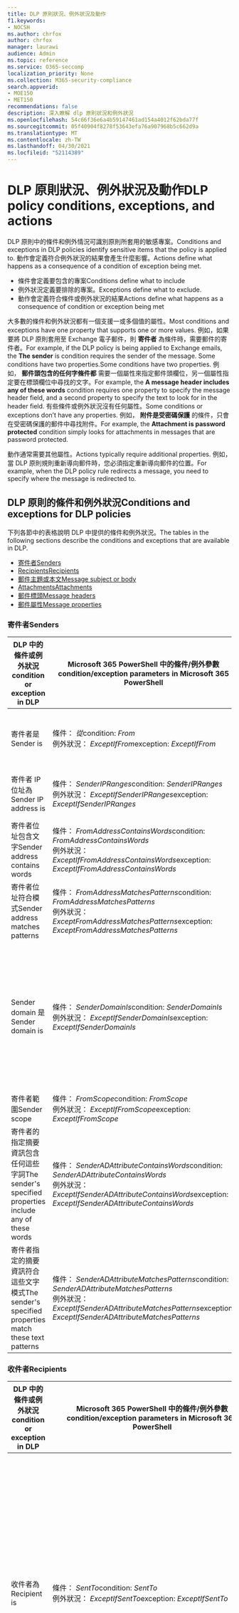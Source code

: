 ```yaml
---
title: DLP 原則狀況、例外狀況及動作
f1.keywords:
- NOCSH
ms.author: chrfox
author: chrfox
manager: laurawi
audience: Admin
ms.topic: reference
ms.service: O365-seccomp
localization_priority: None
ms.collection: M365-security-compliance
search.appverid:
- MOE150
- MET150
recommendations: false
description: 深入瞭解 dlp 原則狀況和例外狀況
ms.openlocfilehash: 54c66f36e6a4b59147461ad154a4012f62bda77f
ms.sourcegitcommit: 05f40904f8278f53643efa76a907968b5c662d9a
ms.translationtype: MT
ms.contentlocale: zh-TW
ms.lasthandoff: 04/30/2021
ms.locfileid: "52114389"
---
```

# <a name="dlp-policy-conditions-exceptions-and-actions"></a><span data-ttu-id="f4415-103">DLP 原則狀況、例外狀況及動作</span><span class="sxs-lookup"><span data-stu-id="f4415-103">DLP policy conditions, exceptions, and actions</span></span>

<span data-ttu-id="f4415-104">DLP 原則中的條件和例外情況可識別原則所套用的敏感專案。</span><span class="sxs-lookup"><span data-stu-id="f4415-104">Conditions and exceptions in DLP policies identify sensitive items that the policy is applied to.</span></span> <span data-ttu-id="f4415-105">動作會定義符合例外狀況的結果會產生什麼影響。</span><span class="sxs-lookup"><span data-stu-id="f4415-105">Actions define what happens as a consequence of a condition of exception being met.</span></span>

- <span data-ttu-id="f4415-106">條件會定義要包含的專案</span><span class="sxs-lookup"><span data-stu-id="f4415-106">Conditions define what to include</span></span>
- <span data-ttu-id="f4415-107">例外狀況定義要排除的專案。</span><span class="sxs-lookup"><span data-stu-id="f4415-107">Exceptions define what to exclude.</span></span>
- <span data-ttu-id="f4415-108">動作會定義符合條件或例外狀況的結果</span><span class="sxs-lookup"><span data-stu-id="f4415-108">Actions define what happens as a consequence of condition or exception being met</span></span>
 
<span data-ttu-id="f4415-109">大多數的條件和例外狀況都有一個支援一或多個值的屬性。</span><span class="sxs-lookup"><span data-stu-id="f4415-109">Most conditions and exceptions have one property that supports one or more values.</span></span> <span data-ttu-id="f4415-110">例如，如果要將 DLP 原則套用至 Exchange 電子郵件，則 **寄件者** 為條件時，需要郵件的寄件者。</span><span class="sxs-lookup"><span data-stu-id="f4415-110">For example, if the DLP policy is being applied to Exchange emails, the **The sender** is condition requires the sender of the message.</span></span> <span data-ttu-id="f4415-111">Some conditions have two properties.</span><span class="sxs-lookup"><span data-stu-id="f4415-111">Some conditions have two properties.</span></span> <span data-ttu-id="f4415-112">例如， **郵件頭包含的任何字條件都** 需要一個屬性來指定郵件頭欄位，另一個屬性指定要在標頭欄位中尋找的文字。</span><span class="sxs-lookup"><span data-stu-id="f4415-112">For example, the **A message header includes any of these words** condition requires one property to specify the message header field, and a second property to specify the text to look for in the header field.</span></span> <span data-ttu-id="f4415-113">有些條件或例外狀況沒有任何屬性。</span><span class="sxs-lookup"><span data-stu-id="f4415-113">Some conditions or exceptions don’t have any properties.</span></span> <span data-ttu-id="f4415-114">例如， **附件是受密碼保護** 的條件，只會在受密碼保護的郵件中尋找附件。</span><span class="sxs-lookup"><span data-stu-id="f4415-114">For example, the **Attachment is password protected** condition simply looks for attachments in messages that are password protected.</span></span>

<span data-ttu-id="f4415-115">動作通常需要其他屬性。</span><span class="sxs-lookup"><span data-stu-id="f4415-115">Actions typically require additional properties.</span></span> <span data-ttu-id="f4415-116">例如，當 DLP 原則規則重新導向郵件時，您必須指定重新導向郵件的位置。</span><span class="sxs-lookup"><span data-stu-id="f4415-116">For example, when the DLP policy rule redirects a message, you need to specify where the message is redirected to.</span></span> 
<!-- Some actions have multiple properties that are available or required. For example, when the rule adds a header field to the message header, you need to specify both the name and value of the header. When the rule adds a disclaimer to messages, you need to specify the disclaimer text, but you can also specify where to insert the text, or what to do if the disclaimer can't be added to the message. Typically, you can configure multiple actions in a rule, but some actions are exclusive. For example, one rule can't reject and redirect the same message.-->

## <a name="conditions-and-exceptions-for-dlp-policies"></a><span data-ttu-id="f4415-117">DLP 原則的條件和例外狀況</span><span class="sxs-lookup"><span data-stu-id="f4415-117">Conditions and exceptions for DLP policies</span></span>

<span data-ttu-id="f4415-118">下列各節中的表格說明 DLP 中提供的條件和例外狀況。</span><span class="sxs-lookup"><span data-stu-id="f4415-118">The tables in the following sections describe the conditions and exceptions that are available in DLP.</span></span>

- [<span data-ttu-id="f4415-119">寄件者</span><span class="sxs-lookup"><span data-stu-id="f4415-119">Senders</span></span>](#senders)
- [<span data-ttu-id="f4415-120">Recipients</span><span class="sxs-lookup"><span data-stu-id="f4415-120">Recipients</span></span>](#recipients)
- [<span data-ttu-id="f4415-121">郵件主題或本文</span><span class="sxs-lookup"><span data-stu-id="f4415-121">Message subject or body</span></span>](#message-subject-or-body)
- [<span data-ttu-id="f4415-122">Attachments</span><span class="sxs-lookup"><span data-stu-id="f4415-122">Attachments</span></span>](#attachments)
- [<span data-ttu-id="f4415-123">郵件標頭</span><span class="sxs-lookup"><span data-stu-id="f4415-123">Message headers</span></span>](#message-headers)
- [<span data-ttu-id="f4415-124">郵件屬性</span><span class="sxs-lookup"><span data-stu-id="f4415-124">Message properties</span></span>](#message-properties)

### <a name="senders"></a><span data-ttu-id="f4415-125">寄件者</span><span class="sxs-lookup"><span data-stu-id="f4415-125">Senders</span></span>


|<span data-ttu-id="f4415-126">**DLP 中的條件或例外狀況**</span><span class="sxs-lookup"><span data-stu-id="f4415-126">**condition or exception in DLP**</span></span>  |<span data-ttu-id="f4415-127">**Microsoft 365 PowerShell 中的條件/例外參數**</span><span class="sxs-lookup"><span data-stu-id="f4415-127">**condition/exception parameters in Microsoft 365 PowerShell**</span></span> |<span data-ttu-id="f4415-128">**屬性類型**</span><span class="sxs-lookup"><span data-stu-id="f4415-128">**property type**</span></span>  |<span data-ttu-id="f4415-129">**描述**</span><span class="sxs-lookup"><span data-stu-id="f4415-129">**description**</span></span>|
|---------|---------|---------|---------|
|<span data-ttu-id="f4415-130">寄件者是</span><span class="sxs-lookup"><span data-stu-id="f4415-130">Sender is</span></span> |<span data-ttu-id="f4415-131">條件： *從*</span><span class="sxs-lookup"><span data-stu-id="f4415-131">condition: *From*</span></span> <br/> <span data-ttu-id="f4415-132">例外狀況： *ExceptIfFrom*</span><span class="sxs-lookup"><span data-stu-id="f4415-132">exception: *ExceptIfFrom*</span></span>      |<span data-ttu-id="f4415-133">Addresses</span><span class="sxs-lookup"><span data-stu-id="f4415-133">Addresses</span></span> |     <span data-ttu-id="f4415-134">組織中指定的信箱、郵件使用者、郵件連絡人或 Microsoft 365 群組所傳送的郵件。</span><span class="sxs-lookup"><span data-stu-id="f4415-134">Messages that are sent by the specified mailboxes, mail users, mail contacts, or Microsoft 365 groups in the organization.</span></span>|
|<span data-ttu-id="f4415-135">寄件者 IP 位址為</span><span class="sxs-lookup"><span data-stu-id="f4415-135">Sender IP address is</span></span>     |<span data-ttu-id="f4415-136">條件： *SenderIPRanges*</span><span class="sxs-lookup"><span data-stu-id="f4415-136">condition: *SenderIPRanges*</span></span><br/> <span data-ttu-id="f4415-137">例外狀況： *ExceptIfSenderIPRanges*</span><span class="sxs-lookup"><span data-stu-id="f4415-137">exception: *ExceptIfSenderIPRanges*</span></span>         |  <span data-ttu-id="f4415-138">IPAddressRanges</span><span class="sxs-lookup"><span data-stu-id="f4415-138">IPAddressRanges</span></span>       | <span data-ttu-id="f4415-139">寄件者的 IP 位址符合指定 IP 位址的郵件，或位於指定的 IP 位址範圍內。</span><span class="sxs-lookup"><span data-stu-id="f4415-139">Messages where the sender's IP address matches the specified IP address, or falls within the specified IP address range.</span></span>       |
|<span data-ttu-id="f4415-140">寄件者位址包含文字</span><span class="sxs-lookup"><span data-stu-id="f4415-140">Sender address contains words</span></span>   | <span data-ttu-id="f4415-141">條件： *FromAddressContainsWords*</span><span class="sxs-lookup"><span data-stu-id="f4415-141">condition: *FromAddressContainsWords*</span></span> <br/> <span data-ttu-id="f4415-142">例外狀況： *ExceptIfFromAddressContainsWords*</span><span class="sxs-lookup"><span data-stu-id="f4415-142">exception: *ExceptIfFromAddressContainsWords*</span></span>        |   <span data-ttu-id="f4415-143">Words</span><span class="sxs-lookup"><span data-stu-id="f4415-143">Words</span></span>      |   <span data-ttu-id="f4415-144">寄件者電子郵件地址中包含指定文字的郵件。</span><span class="sxs-lookup"><span data-stu-id="f4415-144">Messages that contain the specified words in the sender's email address.</span></span>|
| <span data-ttu-id="f4415-145">寄件者位址符合模式</span><span class="sxs-lookup"><span data-stu-id="f4415-145">Sender address matches patterns</span></span>    | <span data-ttu-id="f4415-146">條件： *FromAddressMatchesPatterns*</span><span class="sxs-lookup"><span data-stu-id="f4415-146">condition: *FromAddressMatchesPatterns*</span></span> <br/> <span data-ttu-id="f4415-147">例外狀況： *ExceptFromAddressMatchesPatterns*</span><span class="sxs-lookup"><span data-stu-id="f4415-147">exception: *ExceptFromAddressMatchesPatterns*</span></span>       |      <span data-ttu-id="f4415-148">模式</span><span class="sxs-lookup"><span data-stu-id="f4415-148">Patterns</span></span>   |  <span data-ttu-id="f4415-149">寄件者的電子郵件地址包含符合指定正則運算式之文字模式的郵件。</span><span class="sxs-lookup"><span data-stu-id="f4415-149">Messages where the sender's email address contains text patterns that match the specified regular expressions.</span></span>  |
|<span data-ttu-id="f4415-150">Sender domain 是</span><span class="sxs-lookup"><span data-stu-id="f4415-150">Sender domain is</span></span>  |  <span data-ttu-id="f4415-151">條件： *SenderDomainIs*</span><span class="sxs-lookup"><span data-stu-id="f4415-151">condition: *SenderDomainIs*</span></span> <br/> <span data-ttu-id="f4415-152">例外狀況： *ExceptIfSenderDomainIs*</span><span class="sxs-lookup"><span data-stu-id="f4415-152">exception: *ExceptIfSenderDomainIs*</span></span>       |<span data-ttu-id="f4415-153">DomainName</span><span class="sxs-lookup"><span data-stu-id="f4415-153">DomainName</span></span>         |     <span data-ttu-id="f4415-154">寄件者電子郵件地址的網域符合指定值的郵件。</span><span class="sxs-lookup"><span data-stu-id="f4415-154">Messages where the domain of the sender's email address matches the specified value.</span></span> <span data-ttu-id="f4415-155">如果您需要尋找 *包含* 指定網域的寄件者網域 (例如，網域的任何子域) ，請使用 **寄件者位址符合** (*FromAddressMatchesPatterns*) 條件，並使用語法： ' \. domain \. com $ ' 指定網域。</span><span class="sxs-lookup"><span data-stu-id="f4415-155">If you need to find sender domains that *contain* the specified domain (for example, any subdomain of a domain), use **The sender address matches**(*FromAddressMatchesPatterns*) condition and specify the domain by using the syntax: '\.domain\.com$'.</span></span>    |
|<span data-ttu-id="f4415-156">寄件者範圍</span><span class="sxs-lookup"><span data-stu-id="f4415-156">Sender scope</span></span>    | <span data-ttu-id="f4415-157">條件： *FromScope*</span><span class="sxs-lookup"><span data-stu-id="f4415-157">condition: *FromScope*</span></span> <br/> <span data-ttu-id="f4415-158">例外狀況： *ExceptIfFromScope*</span><span class="sxs-lookup"><span data-stu-id="f4415-158">exception: *ExceptIfFromScope*</span></span>    | <span data-ttu-id="f4415-159">UserScopeFrom</span><span class="sxs-lookup"><span data-stu-id="f4415-159">UserScopeFrom</span></span>    |    <span data-ttu-id="f4415-160">由內部或外部寄件者所傳送的郵件。</span><span class="sxs-lookup"><span data-stu-id="f4415-160">Messages that are sent by either internal or external senders.</span></span>    |
|<span data-ttu-id="f4415-161">寄件者的指定摘要資訊包含任何這些字詞</span><span class="sxs-lookup"><span data-stu-id="f4415-161">The sender's specified properties include any of these words</span></span>|<span data-ttu-id="f4415-162">條件： *SenderADAttributeContainsWords*</span><span class="sxs-lookup"><span data-stu-id="f4415-162">condition: *SenderADAttributeContainsWords*</span></span> <br/> <span data-ttu-id="f4415-163">例外狀況： *ExceptIfSenderADAttributeContainsWords*</span><span class="sxs-lookup"><span data-stu-id="f4415-163">exception: *ExceptIfSenderADAttributeContainsWords*</span></span>|<span data-ttu-id="f4415-164">第一個屬性： `ADAttribute`</span><span class="sxs-lookup"><span data-stu-id="f4415-164">First property: `ADAttribute`</span></span> <p> <span data-ttu-id="f4415-165">第二個屬性： `Words`</span><span class="sxs-lookup"><span data-stu-id="f4415-165">Second property: `Words`</span></span>|<span data-ttu-id="f4415-166">寄件者指定之 Active Directory 屬性包含任何指定文字的郵件。</span><span class="sxs-lookup"><span data-stu-id="f4415-166">Messages where the specified Active Directory attribute of the sender contains any of the specified words.</span></span>|
|<span data-ttu-id="f4415-167">寄件者指定的摘要資訊符合這些文字模式</span><span class="sxs-lookup"><span data-stu-id="f4415-167">The sender's specified properties match these text patterns</span></span>|<span data-ttu-id="f4415-168">條件： *SenderADAttributeMatchesPatterns*</span><span class="sxs-lookup"><span data-stu-id="f4415-168">condition: *SenderADAttributeMatchesPatterns*</span></span> <br/> <span data-ttu-id="f4415-169">例外狀況： *ExceptIfSenderADAttributeMatchesPatterns*</span><span class="sxs-lookup"><span data-stu-id="f4415-169">exception: *ExceptIfSenderADAttributeMatchesPatterns*</span></span>|<span data-ttu-id="f4415-170">第一個屬性： `ADAttribute`</span><span class="sxs-lookup"><span data-stu-id="f4415-170">First property: `ADAttribute`</span></span> <p> <span data-ttu-id="f4415-171">第二個屬性： `Patterns`</span><span class="sxs-lookup"><span data-stu-id="f4415-171">Second property: `Patterns`</span></span>|<span data-ttu-id="f4415-172">寄件者的指定 Active Directory 屬性包含符合指定正則運算式的文字模式的郵件。</span><span class="sxs-lookup"><span data-stu-id="f4415-172">Messages where the specified Active Directory attribute of the sender contains text patterns that match the specified regular expressions.</span></span>|

### <a name="recipients"></a><span data-ttu-id="f4415-173">收件者</span><span class="sxs-lookup"><span data-stu-id="f4415-173">Recipients</span></span>

|<span data-ttu-id="f4415-174">**DLP 中的條件或例外狀況**</span><span class="sxs-lookup"><span data-stu-id="f4415-174">**condition or exception in DLP**</span></span>| <span data-ttu-id="f4415-175">**Microsoft 365 PowerShell 中的條件/例外參數**</span><span class="sxs-lookup"><span data-stu-id="f4415-175">**condition/exception parameters in Microsoft 365 PowerShell**</span></span> |    <span data-ttu-id="f4415-176">**屬性類型**</span><span class="sxs-lookup"><span data-stu-id="f4415-176">**property type**</span></span> | <span data-ttu-id="f4415-177">**描述**</span><span class="sxs-lookup"><span data-stu-id="f4415-177">**description**</span></span>|
|---------|---------|---------|---------|
|<span data-ttu-id="f4415-178">收件者為</span><span class="sxs-lookup"><span data-stu-id="f4415-178">Recipient is</span></span>|  <span data-ttu-id="f4415-179">條件： *SentTo*</span><span class="sxs-lookup"><span data-stu-id="f4415-179">condition: *SentTo*</span></span> <br/> <span data-ttu-id="f4415-180">例外狀況： *ExceptIfSentTo*</span><span class="sxs-lookup"><span data-stu-id="f4415-180">exception: *ExceptIfSentTo*</span></span> | <span data-ttu-id="f4415-181">Addresses</span><span class="sxs-lookup"><span data-stu-id="f4415-181">Addresses</span></span> | <span data-ttu-id="f4415-182">其中一位收件者是組織中指定的信箱、郵件使用者或郵件連絡人的郵件。</span><span class="sxs-lookup"><span data-stu-id="f4415-182">Messages where one of the recipients is the specified mailbox, mail user, or mail contact in the organization.</span></span> <span data-ttu-id="f4415-183">收件者可以位於郵件 **的 [收** 件者 **]、[** 副本] 或 [ **密件副本** ] 欄位。</span><span class="sxs-lookup"><span data-stu-id="f4415-183">The recipients can be in the **To**, **Cc**, or **Bcc** fields of the message.</span></span>|
|<span data-ttu-id="f4415-184">收件者網域為</span><span class="sxs-lookup"><span data-stu-id="f4415-184">Recipient domain is</span></span>|   <span data-ttu-id="f4415-185">條件： *RecipientDomainIs*</span><span class="sxs-lookup"><span data-stu-id="f4415-185">condition: *RecipientDomainIs*</span></span> <br/> <span data-ttu-id="f4415-186">例外狀況： *ExceptIfRecipientDomainIs*</span><span class="sxs-lookup"><span data-stu-id="f4415-186">exception: *ExceptIfRecipientDomainIs*</span></span> |   <span data-ttu-id="f4415-187">DomainName</span><span class="sxs-lookup"><span data-stu-id="f4415-187">DomainName</span></span> |    <span data-ttu-id="f4415-188">收件者的電子郵件地址的網域符合指定值的郵件。</span><span class="sxs-lookup"><span data-stu-id="f4415-188">Messages where the domain of the recipient's email address matches the specified value.</span></span>|
|<span data-ttu-id="f4415-189">收件者位址包含文字</span><span class="sxs-lookup"><span data-stu-id="f4415-189">Recipient address contains words</span></span>|  <span data-ttu-id="f4415-190">條件： *AnyOfRecipientAddressContainsWords*</span><span class="sxs-lookup"><span data-stu-id="f4415-190">condition: *AnyOfRecipientAddressContainsWords*</span></span> <br/> <span data-ttu-id="f4415-191">例外狀況： *ExceptIfAnyOfRecipientAddressContainsWords*</span><span class="sxs-lookup"><span data-stu-id="f4415-191">exception: *ExceptIfAnyOfRecipientAddressContainsWords*</span></span>|  <span data-ttu-id="f4415-192">Words</span><span class="sxs-lookup"><span data-stu-id="f4415-192">Words</span></span>|  <span data-ttu-id="f4415-193">在收件者的電子郵件地址中包含指定文字的郵件。</span><span class="sxs-lookup"><span data-stu-id="f4415-193">Messages that contain the specified words in the recipient's email address.</span></span> <br/><span data-ttu-id="f4415-p106">**注意事項**：這種情況並未考慮傳送至收件者 Proxy 位址的郵件。而只比對傳送至收件者主要電子郵件地址的郵件。</span><span class="sxs-lookup"><span data-stu-id="f4415-p106">**Note**: This condition doesn't consider messages that are sent to recipient proxy addresses. It only matches messages that are sent to the recipient's primary email address.</span></span>|
|<span data-ttu-id="f4415-196">收件者位址符合模式</span><span class="sxs-lookup"><span data-stu-id="f4415-196">Recipient address matches patterns</span></span>| <span data-ttu-id="f4415-197">條件： *AnyOfRecipientAddressMatchesPatterns*</span><span class="sxs-lookup"><span data-stu-id="f4415-197">condition: *AnyOfRecipientAddressMatchesPatterns*</span></span> <br/> <span data-ttu-id="f4415-198">例外狀況： *ExceptIfAnyOfRecipientAddressMatchesPatterns*</span><span class="sxs-lookup"><span data-stu-id="f4415-198">exception: *ExceptIfAnyOfRecipientAddressMatchesPatterns*</span></span>| <span data-ttu-id="f4415-199">模式</span><span class="sxs-lookup"><span data-stu-id="f4415-199">Patterns</span></span>    |<span data-ttu-id="f4415-200">收件者的電子郵件地址包含符合指定正則運算式之文字模式的郵件。</span><span class="sxs-lookup"><span data-stu-id="f4415-200">Messages where a recipient's email address contains text patterns that match the specified regular expressions.</span></span> <br/> <span data-ttu-id="f4415-p107">**注意事項**：這種情況並未考慮傳送至收件者 Proxy 位址的郵件。而只比對傳送至收件者主要電子郵件地址的郵件。</span><span class="sxs-lookup"><span data-stu-id="f4415-p107">**Note**: This condition doesn't consider messages that are sent to recipient proxy addresses. It only matches messages that are sent to the recipient's primary email address.</span></span>|
|<span data-ttu-id="f4415-203">傳送給隸屬的</span><span class="sxs-lookup"><span data-stu-id="f4415-203">Sent to member of</span></span>| <span data-ttu-id="f4415-204">條件： *SentToMemberOf*</span><span class="sxs-lookup"><span data-stu-id="f4415-204">condition: *SentToMemberOf*</span></span> <br/> <span data-ttu-id="f4415-205">例外狀況： *ExceptIfSentToMemberOf*</span><span class="sxs-lookup"><span data-stu-id="f4415-205">exception: *ExceptIfSentToMemberOf*</span></span>|  <span data-ttu-id="f4415-206">Addresses</span><span class="sxs-lookup"><span data-stu-id="f4415-206">Addresses</span></span>|  <span data-ttu-id="f4415-207">郵件包含的收件者屬於指定通訊群組、擁有郵件功能的安全性群組或 Microsoft 365 群組的成員。</span><span class="sxs-lookup"><span data-stu-id="f4415-207">Messages that contain recipients who are members of the specified distribution group, mail-enabled security group, or Microsoft 365 group.</span></span> <span data-ttu-id="f4415-208">群組可以位於郵件的 [ **收件者**] **、[** 副本] 或 [ **密件副本** ] 欄位中。</span><span class="sxs-lookup"><span data-stu-id="f4415-208">The group can be in the **To**, **Cc**, or **Bcc** fields of the message.</span></span>|

### <a name="message-subject-or-body"></a><span data-ttu-id="f4415-209">郵件主題或本文</span><span class="sxs-lookup"><span data-stu-id="f4415-209">Message subject or body</span></span>

|<span data-ttu-id="f4415-210">**DLP 中的條件或例外狀況**</span><span class="sxs-lookup"><span data-stu-id="f4415-210">**condition or exception in DLP**</span></span> | <span data-ttu-id="f4415-211">**Microsoft 365 PowerShell 中的條件/例外參數**</span><span class="sxs-lookup"><span data-stu-id="f4415-211">**condition/exception parameters in Microsoft 365 PowerShell**</span></span> |<span data-ttu-id="f4415-212">**屬性類型**</span><span class="sxs-lookup"><span data-stu-id="f4415-212">**property type**</span></span>| <span data-ttu-id="f4415-213">**描述**</span><span class="sxs-lookup"><span data-stu-id="f4415-213">**description**</span></span>|
|---------|---------|---------|---------|
|<span data-ttu-id="f4415-214">主旨包含字詞或片語</span><span class="sxs-lookup"><span data-stu-id="f4415-214">Subject contains words or phrases</span></span>| <span data-ttu-id="f4415-215">條件： *SubjectContainsWords*</span><span class="sxs-lookup"><span data-stu-id="f4415-215">condition: *SubjectContainsWords*</span></span> <br/> <span data-ttu-id="f4415-216">例外狀況： *ExceptIf SubjectContainsWords*</span><span class="sxs-lookup"><span data-stu-id="f4415-216">exception: *ExceptIf SubjectContainsWords*</span></span>| <span data-ttu-id="f4415-217">Words</span><span class="sxs-lookup"><span data-stu-id="f4415-217">Words</span></span>   |<span data-ttu-id="f4415-218">在 [主旨] 欄位中具有指定文字的郵件。</span><span class="sxs-lookup"><span data-stu-id="f4415-218">Messages that have the specified words in the Subject field.</span></span>|
|<span data-ttu-id="f4415-219">主題符合模式</span><span class="sxs-lookup"><span data-stu-id="f4415-219">Subject matches patterns</span></span>|<span data-ttu-id="f4415-220">條件： *SubjectMatchesPatterns*</span><span class="sxs-lookup"><span data-stu-id="f4415-220">condition: *SubjectMatchesPatterns*</span></span> <br/> <span data-ttu-id="f4415-221">例外狀況： *ExceptIf SubjectMatchesPatterns*</span><span class="sxs-lookup"><span data-stu-id="f4415-221">exception: *ExceptIf SubjectMatchesPatterns*</span></span>|<span data-ttu-id="f4415-222">模式</span><span class="sxs-lookup"><span data-stu-id="f4415-222">Patterns</span></span>   |<span data-ttu-id="f4415-223">使用主旨欄位包含符合指定正則運算式之文字模式的郵件。</span><span class="sxs-lookup"><span data-stu-id="f4415-223">Messages where the Subject field contain text patterns that match the specified regular expressions.</span></span>|
|<span data-ttu-id="f4415-224">內容包含</span><span class="sxs-lookup"><span data-stu-id="f4415-224">Content contains</span></span>|  <span data-ttu-id="f4415-225">條件： *ContentContainsSensitiveInformation*</span><span class="sxs-lookup"><span data-stu-id="f4415-225">condition: *ContentContainsSensitiveInformation*</span></span> <br/> <span data-ttu-id="f4415-226">例外狀況 *ExceptIfContentContainsSensitiveInformation*</span><span class="sxs-lookup"><span data-stu-id="f4415-226">exception *ExceptIfContentContainsSensitiveInformation*</span></span>| <span data-ttu-id="f4415-227">SensitiveInformationTypes</span><span class="sxs-lookup"><span data-stu-id="f4415-227">SensitiveInformationTypes</span></span>|  <span data-ttu-id="f4415-228">包含資料遺失防護 (DLP) 原則所定義之敏感資訊的郵件或檔。</span><span class="sxs-lookup"><span data-stu-id="f4415-228">Messages or documents that contain sensitive information as defined by data loss prevention (DLP) policies.</span></span>|
| <span data-ttu-id="f4415-229">主旨或內文符合模式</span><span class="sxs-lookup"><span data-stu-id="f4415-229">Subject or Body matches pattern</span></span>    | <span data-ttu-id="f4415-230">條件： *SubjectOrBodyMatchesPatterns*</span><span class="sxs-lookup"><span data-stu-id="f4415-230">condition: *SubjectOrBodyMatchesPatterns*</span></span> <br/> <span data-ttu-id="f4415-231">例外狀況： *ExceptIfSubjectOrBodyMatchesPatterns*</span><span class="sxs-lookup"><span data-stu-id="f4415-231">exception: *ExceptIfSubjectOrBodyMatchesPatterns*</span></span>    | <span data-ttu-id="f4415-232">模式</span><span class="sxs-lookup"><span data-stu-id="f4415-232">Patterns</span></span>    | <span data-ttu-id="f4415-233">主旨欄位或郵件內文包含符合指定正則運算式之文字模式的郵件。</span><span class="sxs-lookup"><span data-stu-id="f4415-233">Messages where the subject field or message body contains text patterns that match the specified regular expressions.</span></span>    |
| <span data-ttu-id="f4415-234">主旨或內文包含文字</span><span class="sxs-lookup"><span data-stu-id="f4415-234">Subject or Body contains words</span></span>    | <span data-ttu-id="f4415-235">條件： *SubjectOrBodyContainsWords*</span><span class="sxs-lookup"><span data-stu-id="f4415-235">condition: *SubjectOrBodyContainsWords*</span></span> <br/> <span data-ttu-id="f4415-236">例外狀況： *ExceptIfSubjectOrBodyContainsWords*</span><span class="sxs-lookup"><span data-stu-id="f4415-236">exception: *ExceptIfSubjectOrBodyContainsWords*</span></span>    | <span data-ttu-id="f4415-237">Words</span><span class="sxs-lookup"><span data-stu-id="f4415-237">Words</span></span>    | <span data-ttu-id="f4415-238">在 [主旨] 欄位或郵件內文中具有指定文字的郵件</span><span class="sxs-lookup"><span data-stu-id="f4415-238">Messages that have the specified words in the subject field or message body</span></span>    |


### <a name="attachments"></a><span data-ttu-id="f4415-239">附件</span><span class="sxs-lookup"><span data-stu-id="f4415-239">Attachments</span></span>

|<span data-ttu-id="f4415-240">**DLP 中的條件或例外狀況**</span><span class="sxs-lookup"><span data-stu-id="f4415-240">**condition or exception in DLP**</span></span>| <span data-ttu-id="f4415-241">**Microsoft 365 PowerShell 中的條件/例外參數**</span><span class="sxs-lookup"><span data-stu-id="f4415-241">**condition/exception parameters in Microsoft 365 PowerShell**</span></span>| <span data-ttu-id="f4415-242">**屬性類型**</span><span class="sxs-lookup"><span data-stu-id="f4415-242">**property type**</span></span>   |<span data-ttu-id="f4415-243">**描述**</span><span class="sxs-lookup"><span data-stu-id="f4415-243">**description**</span></span>|
|---------|---------|---------|---------|
|<span data-ttu-id="f4415-244">附件受密碼保護</span><span class="sxs-lookup"><span data-stu-id="f4415-244">Attachment is password protected</span></span>|<span data-ttu-id="f4415-245">條件： *DocumentIsPasswordProtected*</span><span class="sxs-lookup"><span data-stu-id="f4415-245">condition: *DocumentIsPasswordProtected*</span></span> <br/> <span data-ttu-id="f4415-246">例外狀況： *ExceptIfDocumentIsPasswordProtected*</span><span class="sxs-lookup"><span data-stu-id="f4415-246">exception: *ExceptIfDocumentIsPasswordProtected*</span></span>|<span data-ttu-id="f4415-247">無</span><span class="sxs-lookup"><span data-stu-id="f4415-247">none</span></span>| <span data-ttu-id="f4415-248">郵件中的附件受到密碼保護 (，因此無法) 進行掃描。</span><span class="sxs-lookup"><span data-stu-id="f4415-248">Messages where an attachment is password protected (and therefore can't be scanned).</span></span> <span data-ttu-id="f4415-249">密碼偵測只適用于 Office 檔、.zip 檔案和7z 檔案。</span><span class="sxs-lookup"><span data-stu-id="f4415-249">Password detection only works for Office documents, .zip files, and .7z files.</span></span>|
|<span data-ttu-id="f4415-250">附件的副檔名是</span><span class="sxs-lookup"><span data-stu-id="f4415-250">Attachment’s file extension is</span></span>|<span data-ttu-id="f4415-251">條件： *ContentExtensionMatchesWords*</span><span class="sxs-lookup"><span data-stu-id="f4415-251">condition: *ContentExtensionMatchesWords*</span></span> <br/> <span data-ttu-id="f4415-252">例外狀況： *ExceptIfContentExtensionMatchesWords*</span><span class="sxs-lookup"><span data-stu-id="f4415-252">exception: *ExceptIfContentExtensionMatchesWords*</span></span>|  <span data-ttu-id="f4415-253">Words</span><span class="sxs-lookup"><span data-stu-id="f4415-253">Words</span></span>   |<span data-ttu-id="f4415-254">附件的副檔名符合任何指定文字的郵件。</span><span class="sxs-lookup"><span data-stu-id="f4415-254">Messages where an attachment's file extension matches any of the specified words.</span></span>|
|<span data-ttu-id="f4415-255">無法掃描任何電子郵件附件的內容</span><span class="sxs-lookup"><span data-stu-id="f4415-255">Any email attachment’s content could not be scanned</span></span>|<span data-ttu-id="f4415-256">條件： *DocumentIsUnsupported*</span><span class="sxs-lookup"><span data-stu-id="f4415-256">condition: *DocumentIsUnsupported*</span></span> <br/><span data-ttu-id="f4415-257">例外狀況： *ExceptIf DocumentIsUnsupported*</span><span class="sxs-lookup"><span data-stu-id="f4415-257">exception: *ExceptIf DocumentIsUnsupported*</span></span>|   <span data-ttu-id="f4415-258">不適用</span><span class="sxs-lookup"><span data-stu-id="f4415-258">n/a</span></span>|    <span data-ttu-id="f4415-259">Exchange Online 無法在本機識別附件的郵件。</span><span class="sxs-lookup"><span data-stu-id="f4415-259">Messages where an attachment isn't natively recognized by Exchange Online.</span></span>|
|<span data-ttu-id="f4415-260">任何電子郵件附件的內容未完成掃描</span><span class="sxs-lookup"><span data-stu-id="f4415-260">Any email attachment’s content didn’t complete scanning</span></span>|   <span data-ttu-id="f4415-261">條件： *ProcessingLimitExceeded*</span><span class="sxs-lookup"><span data-stu-id="f4415-261">condition: *ProcessingLimitExceeded*</span></span> <br/> <span data-ttu-id="f4415-262">例外狀況： *ExceptIfProcessingLimitExceeded*</span><span class="sxs-lookup"><span data-stu-id="f4415-262">exception: *ExceptIfProcessingLimitExceeded*</span></span>|    <span data-ttu-id="f4415-263">不適用</span><span class="sxs-lookup"><span data-stu-id="f4415-263">n/a</span></span> |<span data-ttu-id="f4415-264">規則引擎無法完成附件掃描的訊息。</span><span class="sxs-lookup"><span data-stu-id="f4415-264">Messages where the rules engine couldn't complete the scanning of the attachments.</span></span> <span data-ttu-id="f4415-265">您可以使用此條件建立共同運作的規則，以識別及處理無法完全掃描內容的郵件。</span><span class="sxs-lookup"><span data-stu-id="f4415-265">You can use this condition to create rules that work together to identify and process messages where the content couldn't be fully scanned.</span></span>|
|<span data-ttu-id="f4415-266">檔案名稱包含文字</span><span class="sxs-lookup"><span data-stu-id="f4415-266">Document name contains words</span></span>|<span data-ttu-id="f4415-267">條件： *DocumentNameMatchesWords*</span><span class="sxs-lookup"><span data-stu-id="f4415-267">condition: *DocumentNameMatchesWords*</span></span> <br/> <span data-ttu-id="f4415-268">例外狀況： *ExceptIfDocumentNameMatchesWords*</span><span class="sxs-lookup"><span data-stu-id="f4415-268">exception: *ExceptIfDocumentNameMatchesWords*</span></span> |<span data-ttu-id="f4415-269">Words</span><span class="sxs-lookup"><span data-stu-id="f4415-269">Words</span></span>  |<span data-ttu-id="f4415-270">附件的檔案名符合任何指定文字的郵件。</span><span class="sxs-lookup"><span data-stu-id="f4415-270">Messages where an attachment's file name matches any of the specified words.</span></span>|
|<span data-ttu-id="f4415-271">檔案名稱符合模式</span><span class="sxs-lookup"><span data-stu-id="f4415-271">Document name matches patterns</span></span>|<span data-ttu-id="f4415-272">條件： *DocumentNameMatchesPatterns*</span><span class="sxs-lookup"><span data-stu-id="f4415-272">condition: *DocumentNameMatchesPatterns*</span></span> <br/> <span data-ttu-id="f4415-273">例外狀況： *ExceptIfDocumentNameMatchesPatterns*</span><span class="sxs-lookup"><span data-stu-id="f4415-273">exception: *ExceptIfDocumentNameMatchesPatterns*</span></span>|    <span data-ttu-id="f4415-274">模式</span><span class="sxs-lookup"><span data-stu-id="f4415-274">Patterns</span></span>    |<span data-ttu-id="f4415-275">附件的檔案名包含符合指定正則運算式之文字模式的郵件。</span><span class="sxs-lookup"><span data-stu-id="f4415-275">Messages where an attachment's file name contains text patterns that match the specified regular expressions.</span></span>|
|<span data-ttu-id="f4415-276">文件屬性為</span><span class="sxs-lookup"><span data-stu-id="f4415-276">Document property is</span></span>|<span data-ttu-id="f4415-277">條件： *ContentPropertyContainsWords*</span><span class="sxs-lookup"><span data-stu-id="f4415-277">condition: *ContentPropertyContainsWords*</span></span> <br/> <span data-ttu-id="f4415-278">例外狀況： *ExceptIfContentPropertyContainsWords*</span><span class="sxs-lookup"><span data-stu-id="f4415-278">exception: *ExceptIfContentPropertyContainsWords*</span></span> |<span data-ttu-id="f4415-279">Words</span><span class="sxs-lookup"><span data-stu-id="f4415-279">Words</span></span>| <span data-ttu-id="f4415-280">附件的副檔名符合任何指定文字的郵件或檔。</span><span class="sxs-lookup"><span data-stu-id="f4415-280">Messages or documents where an attachment's file extension matches any of the specified words.</span></span>|
|<span data-ttu-id="f4415-281">檔案大小等於或大於</span><span class="sxs-lookup"><span data-stu-id="f4415-281">Document size equals or is greater than</span></span>| <span data-ttu-id="f4415-282">條件： *DocumentSizeOver*</span><span class="sxs-lookup"><span data-stu-id="f4415-282">condition: *DocumentSizeOver*</span></span> <br/> <span data-ttu-id="f4415-283">例外狀況： *ExceptIfDocumentSizeOver*</span><span class="sxs-lookup"><span data-stu-id="f4415-283">exception: *ExceptIfDocumentSizeOver*</span></span>|    <span data-ttu-id="f4415-284">Size</span><span class="sxs-lookup"><span data-stu-id="f4415-284">Size</span></span>    |<span data-ttu-id="f4415-285">任何附件大於或等於指定值的郵件。</span><span class="sxs-lookup"><span data-stu-id="f4415-285">Messages where any attachment is greater than or equal to the specified value.</span></span>|
|<span data-ttu-id="f4415-286">任何附件的內容包含下列任何文字</span><span class="sxs-lookup"><span data-stu-id="f4415-286">Any attachment's content includes any of these words</span></span>| <span data-ttu-id="f4415-287">條件： *DocumentContainsWords*</span><span class="sxs-lookup"><span data-stu-id="f4415-287">condition: *DocumentContainsWords*</span></span> <br/> <span data-ttu-id="f4415-288">例外狀況： *ExceptIfDocumentContainsWords*</span><span class="sxs-lookup"><span data-stu-id="f4415-288">exception: *ExceptIfDocumentContainsWords*</span></span> |`Words`|<span data-ttu-id="f4415-289">附件包含指定文字的郵件。</span><span class="sxs-lookup"><span data-stu-id="f4415-289">Messages where an attachment contains the specified words.</span></span>|
|<span data-ttu-id="f4415-290">任何附件內容符合這些文字模式</span><span class="sxs-lookup"><span data-stu-id="f4415-290">Any attachments content matches these text patterns</span></span>|<span data-ttu-id="f4415-291">條件： *DocumentMatchesPatterns*</span><span class="sxs-lookup"><span data-stu-id="f4415-291">condition: *DocumentMatchesPatterns*</span></span> <br/> <span data-ttu-id="f4415-292">例外狀況： *ExceptIfDocumentMatchesPatterns*</span><span class="sxs-lookup"><span data-stu-id="f4415-292">exception: *ExceptIfDocumentMatchesPatterns*</span></span> |`Patterns`|<span data-ttu-id="f4415-293">附件包含符合指定正則運算式之文字模式的郵件。</span><span class="sxs-lookup"><span data-stu-id="f4415-293">Messages where an attachment contains text patterns that match the specified regular expressions.</span></span> |

### <a name="message-headers"></a><span data-ttu-id="f4415-294">郵件頭</span><span class="sxs-lookup"><span data-stu-id="f4415-294">Message Headers</span></span>

|<span data-ttu-id="f4415-295">**DLP 中的條件或例外狀況**</span><span class="sxs-lookup"><span data-stu-id="f4415-295">**condition or exception in DLP**</span></span>| <span data-ttu-id="f4415-296">**Microsoft 365 PowerShell 中的條件/例外參數**</span><span class="sxs-lookup"><span data-stu-id="f4415-296">**condition/exception parameters in Microsoft 365 PowerShell**</span></span>| <span data-ttu-id="f4415-297">**屬性類型**</span><span class="sxs-lookup"><span data-stu-id="f4415-297">**property type**</span></span>|  <span data-ttu-id="f4415-298">**描述**</span><span class="sxs-lookup"><span data-stu-id="f4415-298">**description**</span></span>|
|---------|---------|---------|---------|
|<span data-ttu-id="f4415-299">標頭包含字或片語</span><span class="sxs-lookup"><span data-stu-id="f4415-299">Header contains words or phrases</span></span>|<span data-ttu-id="f4415-300">條件： *HeaderContainsWords*</span><span class="sxs-lookup"><span data-stu-id="f4415-300">condition: *HeaderContainsWords*</span></span> <br/> <span data-ttu-id="f4415-301">例外狀況： *ExceptIfHeaderContainsWords*</span><span class="sxs-lookup"><span data-stu-id="f4415-301">exception: *ExceptIfHeaderContainsWords*</span></span>|  <span data-ttu-id="f4415-302">雜湊表</span><span class="sxs-lookup"><span data-stu-id="f4415-302">Hash Table</span></span>  |<span data-ttu-id="f4415-303">包含指定之標頭欄位及該標頭欄位的值包含指定文字的郵件。</span><span class="sxs-lookup"><span data-stu-id="f4415-303">Messages that contain the specified header field, and the value of that header field contains the specified words.</span></span>|
|<span data-ttu-id="f4415-304">標頭符合模式</span><span class="sxs-lookup"><span data-stu-id="f4415-304">Header matches patterns</span></span>|   <span data-ttu-id="f4415-305">條件： *HeaderMatchesPatterns*</span><span class="sxs-lookup"><span data-stu-id="f4415-305">condition: *HeaderMatchesPatterns*</span></span> <br/> <span data-ttu-id="f4415-306">例外狀況： *ExceptIfHeaderMatchesPatterns*</span><span class="sxs-lookup"><span data-stu-id="f4415-306">exception: *ExceptIfHeaderMatchesPatterns*</span></span>|    <span data-ttu-id="f4415-307">雜湊表</span><span class="sxs-lookup"><span data-stu-id="f4415-307">Hash Table</span></span>  |<span data-ttu-id="f4415-308">包含指定之標頭欄位的郵件，而該標頭欄位的值包含指定的正則運算式。</span><span class="sxs-lookup"><span data-stu-id="f4415-308">Messages that contain the specified header field, and the value of that header field contains the specified regular expressions.</span></span>|

### <a name="message-properties"></a><span data-ttu-id="f4415-309">郵件屬性</span><span class="sxs-lookup"><span data-stu-id="f4415-309">Message properties</span></span>

|<span data-ttu-id="f4415-310">**DLP 中的條件或例外狀況**</span><span class="sxs-lookup"><span data-stu-id="f4415-310">**condition or exception in DLP**</span></span>| <span data-ttu-id="f4415-311">**Microsoft 365 PowerShell 中的條件/例外參數**</span><span class="sxs-lookup"><span data-stu-id="f4415-311">**condition/exception parameters in Microsoft 365 PowerShell**</span></span>| <span data-ttu-id="f4415-312">**屬性類型**</span><span class="sxs-lookup"><span data-stu-id="f4415-312">**property type**</span></span>   |<span data-ttu-id="f4415-313">**描述**</span><span class="sxs-lookup"><span data-stu-id="f4415-313">**description**</span></span>|
|---------|---------|---------|---------|
| <span data-ttu-id="f4415-314">重要性</span><span class="sxs-lookup"><span data-stu-id="f4415-314">With importance</span></span>    | <span data-ttu-id="f4415-315">條件： *WithImportance*</span><span class="sxs-lookup"><span data-stu-id="f4415-315">condition: *WithImportance*</span></span> <br/> <span data-ttu-id="f4415-316">例外狀況： *ExceptIfWithImportance*</span><span class="sxs-lookup"><span data-stu-id="f4415-316">exception: *ExceptIfWithImportance*</span></span>    | <span data-ttu-id="f4415-317">Importance</span><span class="sxs-lookup"><span data-stu-id="f4415-317">Importance</span></span>    | <span data-ttu-id="f4415-318">以指定的重要性層級標記的郵件。</span><span class="sxs-lookup"><span data-stu-id="f4415-318">Messages that are marked with the specified importance level.</span></span>    |
| <span data-ttu-id="f4415-319">內容字元集包含文字</span><span class="sxs-lookup"><span data-stu-id="f4415-319">Content character set contains words</span></span>    | <span data-ttu-id="f4415-320">條件： *ContentCharacterSetContainsWords*</span><span class="sxs-lookup"><span data-stu-id="f4415-320">condition: *ContentCharacterSetContainsWords*</span></span> <br/> <span data-ttu-id="f4415-321">*ExceptIfContentCharacterSetContainsWords*</span><span class="sxs-lookup"><span data-stu-id="f4415-321">*ExceptIfContentCharacterSetContainsWords*</span></span>    | <span data-ttu-id="f4415-322">CharacterSets</span><span class="sxs-lookup"><span data-stu-id="f4415-322">CharacterSets</span></span>    | <span data-ttu-id="f4415-323">具有任何指定之字元集名稱的郵件。</span><span class="sxs-lookup"><span data-stu-id="f4415-323">Messages that have any of the specified character set names.</span></span>    |
| <span data-ttu-id="f4415-324">具有寄件者覆寫</span><span class="sxs-lookup"><span data-stu-id="f4415-324">Has sender override</span></span>    | <span data-ttu-id="f4415-325">條件： *HasSenderOverride*</span><span class="sxs-lookup"><span data-stu-id="f4415-325">condition: *HasSenderOverride*</span></span> <br/> <span data-ttu-id="f4415-326">例外狀況： *ExceptIfHasSenderOverride*</span><span class="sxs-lookup"><span data-stu-id="f4415-326">exception: *ExceptIfHasSenderOverride*</span></span>    | <span data-ttu-id="f4415-327">不適用</span><span class="sxs-lookup"><span data-stu-id="f4415-327">n/a</span></span>    | <span data-ttu-id="f4415-328">寄件者已選擇覆寫資料遺失防護 (DLP) 原則的郵件。</span><span class="sxs-lookup"><span data-stu-id="f4415-328">Messages where the sender has chosen to override a data loss prevention (DLP) policy.</span></span> <span data-ttu-id="f4415-329">如需有關 DLP 原則的詳細資訊，請參閱 [瞭解資料遺失防護](./dlp-learn-about-dlp.md)</span><span class="sxs-lookup"><span data-stu-id="f4415-329">For more information about DLP policies see [Learn about data loss prevention](./dlp-learn-about-dlp.md)</span></span> |
| <span data-ttu-id="f4415-330">郵件類型符合</span><span class="sxs-lookup"><span data-stu-id="f4415-330">Message type matches</span></span>    | <span data-ttu-id="f4415-331">條件： *MessageTypeMatches*</span><span class="sxs-lookup"><span data-stu-id="f4415-331">condition: *MessageTypeMatches*</span></span> <br/> <span data-ttu-id="f4415-332">例外狀況： *ExceptIfMessageTypeMatches*</span><span class="sxs-lookup"><span data-stu-id="f4415-332">exception: *ExceptIfMessageTypeMatches*</span></span>    | <span data-ttu-id="f4415-333">MessageType</span><span class="sxs-lookup"><span data-stu-id="f4415-333">MessageType</span></span>    | <span data-ttu-id="f4415-334">指定類型的郵件。</span><span class="sxs-lookup"><span data-stu-id="f4415-334">Messages of the specified type.</span></span>    |
|<span data-ttu-id="f4415-335">郵件大小大於或等於</span><span class="sxs-lookup"><span data-stu-id="f4415-335">The message size is greater than or equal to</span></span>| <span data-ttu-id="f4415-336">條件： *MessageSizeOver*</span><span class="sxs-lookup"><span data-stu-id="f4415-336">condition: *MessageSizeOver*</span></span> <br/> <span data-ttu-id="f4415-337">例外狀況： *ExceptIfMessageSizeOver*</span><span class="sxs-lookup"><span data-stu-id="f4415-337">exception: *ExceptIfMessageSizeOver*</span></span> |`Size`|<span data-ttu-id="f4415-338">郵件的總大小 (郵件加上附件) 大於或等於指定的值。</span><span class="sxs-lookup"><span data-stu-id="f4415-338">Messages where the total size (message plus attachments) is greater than or equal to the specified value.</span></span> <span data-ttu-id="f4415-339">**附注**：信箱的郵件大小限制會在郵件流程規則之前評估。</span><span class="sxs-lookup"><span data-stu-id="f4415-339">**Note**: Message size limits on mailboxes are evaluated before mail flow rules.</span></span> <span data-ttu-id="f4415-340">信箱過大的郵件會遭到拒絕，但具有此條件的規則才能對郵件採取動作。</span><span class="sxs-lookup"><span data-stu-id="f4415-340">A message that's too large for a mailbox will be rejected before a rule with this condition is able to act on the message.</span></span>|

## <a name="actions-for-dlp-policies"></a><span data-ttu-id="f4415-341">DLP 原則的動作</span><span class="sxs-lookup"><span data-stu-id="f4415-341">Actions for DLP policies</span></span>

<span data-ttu-id="f4415-342">此表說明 DLP 中可用的動作。</span><span class="sxs-lookup"><span data-stu-id="f4415-342">This table describes the actions that are available in DLP.</span></span>


|<span data-ttu-id="f4415-343">**DLP 中的動作**</span><span class="sxs-lookup"><span data-stu-id="f4415-343">**action in DLP**</span></span>|<span data-ttu-id="f4415-344">**Microsoft 365 PowerShell 中的動作參數**</span><span class="sxs-lookup"><span data-stu-id="f4415-344">**action parameters in Microsoft 365 PowerShell**</span></span>|<span data-ttu-id="f4415-345">**屬性類型**</span><span class="sxs-lookup"><span data-stu-id="f4415-345">**property type**</span></span>|<span data-ttu-id="f4415-346">**描述**</span><span class="sxs-lookup"><span data-stu-id="f4415-346">**description**</span></span>|
|---------|---------|---------|---------|
|<span data-ttu-id="f4415-347">設定標頭</span><span class="sxs-lookup"><span data-stu-id="f4415-347">Set header</span></span>|<span data-ttu-id="f4415-348">SetHeader</span><span class="sxs-lookup"><span data-stu-id="f4415-348">SetHeader</span></span>|<span data-ttu-id="f4415-349">第一個屬性： *標頭名稱*</span><span class="sxs-lookup"><span data-stu-id="f4415-349">First property: *Header Name*</span></span> </br> <span data-ttu-id="f4415-350">第二個屬性： *標頭值*</span><span class="sxs-lookup"><span data-stu-id="f4415-350">Second property: *Header Value*</span></span>|<span data-ttu-id="f4415-351">SetHeader 參數會指定 DLP 規則的動作，以新增或修改郵件頭中的標頭欄位和值。</span><span class="sxs-lookup"><span data-stu-id="f4415-351">The SetHeader parameter specifies an action for the DLP rule that adds or modifies a header field and value in the message header.</span></span> <span data-ttu-id="f4415-352">這個參數使用語法 "HeaderName： HeaderValue"。</span><span class="sxs-lookup"><span data-stu-id="f4415-352">This parameter uses the syntax "HeaderName:HeaderValue".</span></span> <span data-ttu-id="f4415-353">您可以指定多個標頭名稱及以逗號分隔的值組</span><span class="sxs-lookup"><span data-stu-id="f4415-353">You can specify multiple header name and value pairs separated by commas</span></span>|
|<span data-ttu-id="f4415-354">移除標頭</span><span class="sxs-lookup"><span data-stu-id="f4415-354">Remove header</span></span>| <span data-ttu-id="f4415-355">RemoveHeader</span><span class="sxs-lookup"><span data-stu-id="f4415-355">RemoveHeader</span></span>| <span data-ttu-id="f4415-356">第一個屬性： *MessageHeaderField*</span><span class="sxs-lookup"><span data-stu-id="f4415-356">First property: *MessageHeaderField*</span></span></br> <span data-ttu-id="f4415-357">第二個屬性： *字串*</span><span class="sxs-lookup"><span data-stu-id="f4415-357">Second property: *String*</span></span>|  <span data-ttu-id="f4415-358">RemoveHeader 參數會指定 DLP 規則的動作，該規則會從郵件頭中移除標頭欄位。</span><span class="sxs-lookup"><span data-stu-id="f4415-358">The RemoveHeader parameter specifies an action for the DLP rule that removes a header field from the message header.</span></span> <span data-ttu-id="f4415-359">這個參數使用語法 "HeaderName" 或 "HeaderName： HeaderValue"。您可以指定多個標頭名稱或標頭名稱及用逗號分隔的值組</span><span class="sxs-lookup"><span data-stu-id="f4415-359">This parameter uses the syntax “HeaderName” or "HeaderName:HeaderValue".You can specify multiple header names or header name and value pairs separated by commas</span></span>|
|<span data-ttu-id="f4415-360">將郵件重新導向至特定使用者</span><span class="sxs-lookup"><span data-stu-id="f4415-360">Redirect the message to specific users</span></span>|<span data-ttu-id="f4415-361">*RedirectMessageTo*</span><span class="sxs-lookup"><span data-stu-id="f4415-361">*RedirectMessageTo*</span></span>|<span data-ttu-id="f4415-362">Addresses</span><span class="sxs-lookup"><span data-stu-id="f4415-362">Addresses</span></span>| <span data-ttu-id="f4415-363">將郵件重新導向至指定的收件者。</span><span class="sxs-lookup"><span data-stu-id="f4415-363">Redirects the message to the specified recipients.</span></span> <span data-ttu-id="f4415-364">郵件不會傳遞給原始的收件者，也不會傳送任何通知給寄件者或原始的收件者。</span><span class="sxs-lookup"><span data-stu-id="f4415-364">The message isn't delivered to the original recipients, and no notification is sent to the sender or the original recipients.</span></span>|
|<span data-ttu-id="f4415-365">轉寄郵件以核准給寄件者的管理員</span><span class="sxs-lookup"><span data-stu-id="f4415-365">Forward the message for approval to sender’s manager</span></span>| <span data-ttu-id="f4415-366">中等</span><span class="sxs-lookup"><span data-stu-id="f4415-366">Moderate</span></span>|<span data-ttu-id="f4415-367">第一個屬性： *ModerateMessageByManager*</span><span class="sxs-lookup"><span data-stu-id="f4415-367">First property: *ModerateMessageByManager*</span></span></br> <span data-ttu-id="f4415-368">第二個屬性： *Boolean*</span><span class="sxs-lookup"><span data-stu-id="f4415-368">Second property: *Boolean*</span></span>|<span data-ttu-id="f4415-369">適中參數會指定將電子郵件訊息傳送給仲裁者的 DLP 規則動作。</span><span class="sxs-lookup"><span data-stu-id="f4415-369">The Moderate parameter specifies an action for the DLP rule that sends the email message to a moderator.</span></span> <span data-ttu-id="f4415-370">這個參數使用下列語法： @ {ModerateMessageByManager = <$true \| $false>;</span><span class="sxs-lookup"><span data-stu-id="f4415-370">This parameter uses the syntax: @{ModerateMessageByManager = <$true \| $false>;</span></span>|
|<span data-ttu-id="f4415-371">將郵件轉寄給特定核准者</span><span class="sxs-lookup"><span data-stu-id="f4415-371">Forward the message for approval to specific approvers</span></span>| <span data-ttu-id="f4415-372">中等</span><span class="sxs-lookup"><span data-stu-id="f4415-372">Moderate</span></span>|<span data-ttu-id="f4415-373">第一個屬性： *ModerateMessageByUser*</span><span class="sxs-lookup"><span data-stu-id="f4415-373">First property: *ModerateMessageByUser*</span></span></br><span data-ttu-id="f4415-374">第二個屬性： *位址*</span><span class="sxs-lookup"><span data-stu-id="f4415-374">Second property: *Addresses*</span></span>|<span data-ttu-id="f4415-375">適中參數會指定將電子郵件訊息傳送給仲裁者的 DLP 規則動作。</span><span class="sxs-lookup"><span data-stu-id="f4415-375">The Moderate parameter specifies an action for the DLP rule that sends the email message to a moderator.</span></span> <span data-ttu-id="f4415-376">這個參數會使用下列語法： @ {ModerateMessageByUser = @ ( "emailaddress1"，"emailaddress2",... "emailaddressN" ) }</span><span class="sxs-lookup"><span data-stu-id="f4415-376">This parameter uses the syntax: @{ ModerateMessageByUser = @("emailaddress1","emailaddress2",..."emailaddressN")}</span></span>|
|<span data-ttu-id="f4415-377">新增收件者</span><span class="sxs-lookup"><span data-stu-id="f4415-377">Add recipient</span></span>|<span data-ttu-id="f4415-378">AddRecipients</span><span class="sxs-lookup"><span data-stu-id="f4415-378">AddRecipients</span></span>|<span data-ttu-id="f4415-379">第一個屬性： *欄位*</span><span class="sxs-lookup"><span data-stu-id="f4415-379">First property: *Field*</span></span></br><span data-ttu-id="f4415-380">第二個屬性： *位址*</span><span class="sxs-lookup"><span data-stu-id="f4415-380">Second property: *Addresses*</span></span>| <span data-ttu-id="f4415-381">在郵件的 [收件者/Cc/Bcc] 欄位中新增一或多個收件者。</span><span class="sxs-lookup"><span data-stu-id="f4415-381">Adds one or more recipients to the To/Cc/Bcc field of the message.</span></span> <span data-ttu-id="f4415-382">這個參數使用下列語法： @ {<AddToRecipients \| CopyTo \| BlindCopyTo> = "emailaddress"}</span><span class="sxs-lookup"><span data-stu-id="f4415-382">This parameter uses the syntax: @{<AddToRecipients \| CopyTo \| BlindCopyTo> = "emailaddress"}</span></span>|
|<span data-ttu-id="f4415-383">將寄件者的管理員新增為收件者</span><span class="sxs-lookup"><span data-stu-id="f4415-383">Add the sender’s manager as recipient</span></span>|<span data-ttu-id="f4415-384">AddRecipients</span><span class="sxs-lookup"><span data-stu-id="f4415-384">AddRecipients</span></span> | <span data-ttu-id="f4415-385">第一個屬性： *AddedManagerAction*</span><span class="sxs-lookup"><span data-stu-id="f4415-385">First property: *AddedManagerAction*</span></span></br><span data-ttu-id="f4415-386">第二個屬性： *欄位*</span><span class="sxs-lookup"><span data-stu-id="f4415-386">Second property: *Field*</span></span> | <span data-ttu-id="f4415-387">將寄件者的管理員新增到郵件中，當作指定的收件者類型 ( 至、抄送、Bcc ) 或將郵件重新導向給寄件者的管理員，而不會通知寄件者或收件者。</span><span class="sxs-lookup"><span data-stu-id="f4415-387">Adds the sender's manager to the message as the specified recipient type ( To, Cc, Bcc ), or redirects the message to the sender's manager without notifying the sender or the recipient.</span></span> <span data-ttu-id="f4415-388">只有在 Active Directory 中定義寄件者的管理員屬性時，此動作才有效。</span><span class="sxs-lookup"><span data-stu-id="f4415-388">This action only works if the sender's Manager attribute is defined in Active Directory.</span></span> <span data-ttu-id="f4415-389">此參數會使用下列語法： @ {AddManagerAsRecipientType = "<To \| Cc \| Bcc>"}</span><span class="sxs-lookup"><span data-stu-id="f4415-389">This parameter uses the syntax: @{AddManagerAsRecipientType = "<To \| Cc \| Bcc>"}</span></span>|    
<span data-ttu-id="f4415-390">前置主題</span><span class="sxs-lookup"><span data-stu-id="f4415-390">Prepend subject</span></span>    |<span data-ttu-id="f4415-391">PrependSubject</span><span class="sxs-lookup"><span data-stu-id="f4415-391">PrependSubject</span></span>    |<span data-ttu-id="f4415-392">字串</span><span class="sxs-lookup"><span data-stu-id="f4415-392">String</span></span>    |<span data-ttu-id="f4415-393">會將指定的文字加入郵件的 [主旨] 欄位的開頭。</span><span class="sxs-lookup"><span data-stu-id="f4415-393">Adds the specified text to the beginning of the Subject field of the message.</span></span> <span data-ttu-id="f4415-394">請考慮使用空格或冒號 (： ) 做為指定之文字的最後一個字元，以與原始的主旨文字區別。</span><span class="sxs-lookup"><span data-stu-id="f4415-394">Consider using a space or a colon (:) as the last character of the specified text to differentiate it from the original subject text.</span></span></br><span data-ttu-id="f4415-395">若要防止將相同字串新增至已包含主旨 (中之文字的郵件，例如，回復) 中，新增「主旨包含字」 (ExceptIfSubjectContainsWords) 例外規則。</span><span class="sxs-lookup"><span data-stu-id="f4415-395">To prevent the same string from being added to messages that already contain the text in the subject (for example, replies), add the "The subject contains words" (ExceptIfSubjectContainsWords) exception to the rule.</span></span>    
|<span data-ttu-id="f4415-396">套用 HTML 免責聲明</span><span class="sxs-lookup"><span data-stu-id="f4415-396">Apply HTML disclaimer</span></span>    |<span data-ttu-id="f4415-397">ApplyHtmlDisclaimer</span><span class="sxs-lookup"><span data-stu-id="f4415-397">ApplyHtmlDisclaimer</span></span>    |<span data-ttu-id="f4415-398">第一個屬性： *文字*</span><span class="sxs-lookup"><span data-stu-id="f4415-398">First property: *Text*</span></span></br><span data-ttu-id="f4415-399">第二個屬性： *位置*</span><span class="sxs-lookup"><span data-stu-id="f4415-399">Second property: *Location*</span></span></br><span data-ttu-id="f4415-400">第三個屬性： *Fallback 動作*</span><span class="sxs-lookup"><span data-stu-id="f4415-400">Third property: *Fallback action*</span></span>    |<span data-ttu-id="f4415-401">將指定的 HTML 免責聲明套用至郵件所需的位置。</span><span class="sxs-lookup"><span data-stu-id="f4415-401">Applies the specified HTML disclaimer to the required location of the message.</span></span></br><span data-ttu-id="f4415-402">此參數會使用下列語法： @ {Text = "";Location = <Append \| 前置>;FallbackAction = <Wrap \| 略過 \| 拒絕>}</span><span class="sxs-lookup"><span data-stu-id="f4415-402">This parameter uses the syntax: @{ Text = “ ” ; Location = <Append \| Prepend>; FallbackAction = <Wrap \| Ignore \| Reject> }</span></span>
|<span data-ttu-id="f4415-403">移除 Office 365 郵件加密和許可權保護</span><span class="sxs-lookup"><span data-stu-id="f4415-403">Remove Office 365 Message Encryption and rights protection</span></span>    | <span data-ttu-id="f4415-404">RemoveRMSTemplate</span><span class="sxs-lookup"><span data-stu-id="f4415-404">RemoveRMSTemplate</span></span> | <span data-ttu-id="f4415-405">不適用</span><span class="sxs-lookup"><span data-stu-id="f4415-405">n/a</span></span>| <span data-ttu-id="f4415-406">移除套用於電子郵件上的 Office 365 加密</span><span class="sxs-lookup"><span data-stu-id="f4415-406">Removes Office 365 encryption applied on an email</span></span>|
